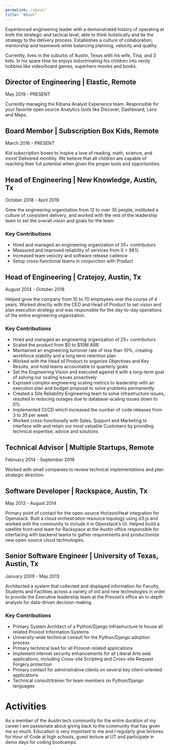 ```yaml
---
permalink: /about/
title: "About"
---
```


Experienced engineering leader with a demonstrated history of operating at both the strategic and tactical level, able to think holistically and tie the strategy to the delivery process. Establishes a culture of collaboration, mentorship and teamwork while balancing planning, velocity and quality.

Currently, lives in the suburbs of Austin, Texas with his wife, Tina, and 3 kids. In his spare time he enjoys indoctrinating his children into nerdy hobbies like video/board games, superhero movies and books.

## Director of Engineering | Elastic, Remote
May 2019 - PRESENT

Currently managing the Kibana Analyst Experience team. Responsible for your favorite open source Analytics tools like Discover, Dashboard, Lens and Maps.

## Board Member | Subscription Box Kids, Remote
March 2016 - PRESENT

Kid subscription boxes to inspire a love of reading, math, science, and more! Delivered monthly.
We believe that all children are capable of reaching their full potential when given the proper tools and opportunities.

## Head of Engineering | New Knowledge, Austin, Tx
October 2018 - April 2019

Grew the engineering organization from 12 to over 35 people, instituted a culture of consistent delivery, and worked with the rest of the leadership team to set the overall vision and goals for the team.

### Key Contributions
- Hired and managed an engineering organization of 35+ contributors
- Measured and improved reliability of services from 0 > 98%
- Increased team velocity and software release cadence
- Setup cross-functional teams in conjunction with Product

## Head of Engineering | Cratejoy, Austin, Tx
August 2014 - October 2018

Helped grow the company from 10 to 70 employees over the course of 4 years. Worked directly with the CEO and Head of Product to set vision and plan execution strategy and was responsible for the day-to-day operations of the entire engineering organization.

### Key Contributions
- Hired and managed an engineering organization of 25+ contributors
- Scaled the product from $0 to $10M ARR
- Maintained an engineering turnover rate of less than 10%, creating workforce stability and a long term retention plan
- Worked with the Head of Product to organize Objectives and Key Results, and hold teams accountable to quarterly goals
- Set the Engineering Vision and executed against it with a long-term goal of solving our scaling issues proactively
- Exposed complex engineering scaling metrics to leadership with an execution plan and budget proposal to solve problems permanently
- Created a Site Reliability Engineering team to solve infrastructure issues, resulted in reducing outages due to database-scaling issues down to 0%
- Implemented CI/CD which increased the number of code releases from 3 to 35 per week
- Worked cross-functionally with Sales, Support and Marketing to interface with and retain our most valuable Customers by providing technical expertise, advice and solutions

## Technical Advisor | Multiple Startups, Remote
February 2014 - September 2018

Worked with small companies to review technical implementations and plan strategic direction.

## Software Developer | Rackspace, Austin, Tx
May 2013 - August 2014

Primary point of contact for the open-source Horizon/Heat integration for Openstack. Built a cloud orchestration resource topology using d3.js and worked with the community to include it in Openstack’s UI. Helped build a satellite front-end team for Rackspace at the Austin office responsible for interfacing with backend teams to gather requirements and productionize new open-source cloud technologies.

## Senior Software Engineer | University of Texas, Austin, Tx
January 2009 - May 2013

Architected a system that collected and displayed information for Faculty, Students and Facilities across a variety of old and new technologies in order to provide the Executive leadership team at the Provost’s office an in-depth analysis for data-driven decision-making.

### Key Contributions
- Primary System Architect of a Python/Django Infrastructure to house all related Provost Information Systems
- University-wide technical consult for the Python/Django adoption process
- Primary technical lead for all Provost-related applications
- Implement internet security enhancements for all Liberal Arts web applications, including Cross-site Scripting and Cross-site Request Forgery protection
- Primary contact for administrative clients on several key client-oriented applications
- Technical consult/trainer for team members on Python/Django languages

# Activities
As a member of the Austin tech community for the entire duration of my career I am passionate about giving back to the community that has given me so much. Education is very important to me and I regularly give lectures for Hour of Code at high schools, guest lecture at UT and participate in demo days for coding bootcamps.
